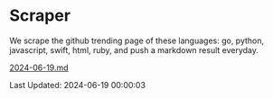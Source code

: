 # Scraper

We scrape the github trending page of these languages: go, python, javascript, swift, html, ruby, and push a markdown result everyday.

[2024-06-19.md](https://github.com/henson/Scraper/blob/master/2024-06-19.md)

Last Updated: 2024-06-19 00:00:03